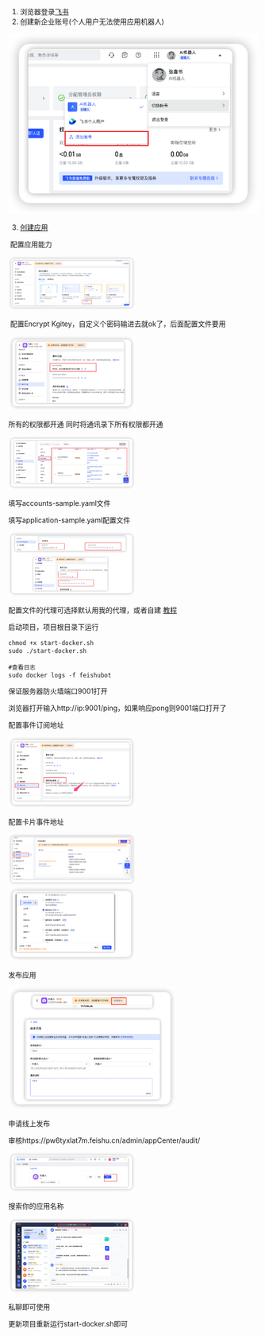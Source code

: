 1. 浏览器登录[飞书](https://aiw8qncwo9a.feishu.cn/accounts/page/login?redirect_uri=https%3A%2F%2Faiw8qncwo9a.feishu.cn%2Fadmin%2Findex&app_id=13)
2. 创建新企业账号(个人用户无法使用应用机器人) 

![image-20230623033930446](./assets/image-20230623033930446.png)

3. [创建应用](https://open.feishu.cn/app?lang=zh-CN)

​		配置应用能力

<img src="./assets/image-20230623033948491.png" alt="image-20230623033948491" style="zoom:25%;" />

​	配置Encrypt Kgitey，自定义个密码输进去就ok了，后面配置文件要用

<img src="./assets/image-20230623034003565.png" alt="image-20230623034003565" style="zoom:25%;" />

所有的权限都开通
同时将通讯录下所有权限都开通

<img src="./assets/image-20230623034018518.png" alt="image-20230623034018518" style="zoom:25%;" />

填写accounts-sample.yaml文件

填写application-sample.yaml配置文件

<img src="./assets/image-20230623034037529.png" alt="image-20230623034037529" style="zoom:25%;" />



配置文件的代理可选择默认用我的代理，或者自建 [教程](https://github.com/linweiyuan/go-chatgpt-api)

启动项目，项目根目录下运行

```shell
chmod +x start-docker.sh
sudo ./start-docker.sh

#查看日志
sudo docker logs -f feishubot
```

保证服务器防火墙端口9001打开

浏览器打开输入http://ip:9001/ping，如果响应pong则9001端口打开了



配置事件订阅地址

<img src="./assets/image-20230623034053296.png" alt="image-20230623034053296" style="zoom:25%;" />

配置卡片事件地址

<img src="./assets/image-20230623034110515.png" alt="image-20230623034110515" style="zoom:25%;" />



<img src="./assets/image-20230623034121825.png" alt="image-20230623034121825" style="zoom:25%;" />

发布应用

<img src="./assets/image-20230623034141206.png" alt="image-20230623034141206" style="zoom:33%;" />



申请线上发布

审核https://pw6tyxlat7m.feishu.cn/admin/appCenter/audit/

<img src="./assets/image-20230623034154112.png" alt="image-20230623034154112" style="zoom:25%;" />

搜索你的应用名称

<img src="./assets/image-20230623034214490.png" alt="image-20230623034214490" style="zoom:25%;" />

私聊即可使用



更新项目重新运行start-docker.sh即可